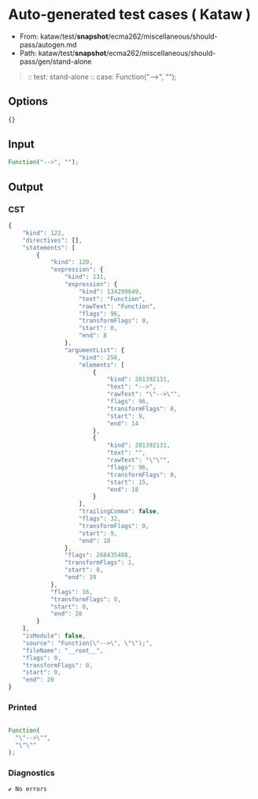 # Auto-generated test cases ( Kataw )
- From: kataw/test/__snapshot__/ecma262/miscellaneous/should-pass/autogen.md
- Path: kataw/test/__snapshot__/ecma262/miscellaneous/should-pass/gen/stand-alone
> :: test: stand-alone
> :: case: Function("-->", "");
## Options

`````js
{}
`````
## Input

`````js
Function("-->", "");
`````
## Output

### CST

```javascript
{
    "kind": 122,
    "directives": [],
    "statements": [
        {
            "kind": 120,
            "expression": {
                "kind": 131,
                "expression": {
                    "kind": 134299649,
                    "text": "Function",
                    "rawText": "Function",
                    "flags": 96,
                    "transformFlags": 0,
                    "start": 0,
                    "end": 8
                },
                "argumentList": {
                    "kind": 256,
                    "elements": [
                        {
                            "kind": 201392131,
                            "text": "-->",
                            "rawText": "\"-->\"",
                            "flags": 96,
                            "transformFlags": 0,
                            "start": 9,
                            "end": 14
                        },
                        {
                            "kind": 201392131,
                            "text": "",
                            "rawText": "\"\"",
                            "flags": 96,
                            "transformFlags": 0,
                            "start": 15,
                            "end": 18
                        }
                    ],
                    "trailingComma": false,
                    "flags": 32,
                    "transformFlags": 0,
                    "start": 9,
                    "end": 18
                },
                "flags": 268435488,
                "transformFlags": 1,
                "start": 0,
                "end": 19
            },
            "flags": 16,
            "transformFlags": 0,
            "start": 0,
            "end": 20
        }
    ],
    "isModule": false,
    "source": "Function(\"-->\", \"\");",
    "fileName": "__root__",
    "flags": 0,
    "transformFlags": 0,
    "start": 0,
    "end": 20
}
```

### Printed

```javascript

Function(
  "\"-->\"",
  "\"\""
);
```

### Diagnostics

```javascript
✔ No errors
```

